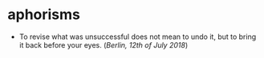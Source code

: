 # aphorisms

- To revise what was unsuccessful does not mean to undo it, but to bring it back before your eyes. (*Berlin, 12th of July 2018*)

